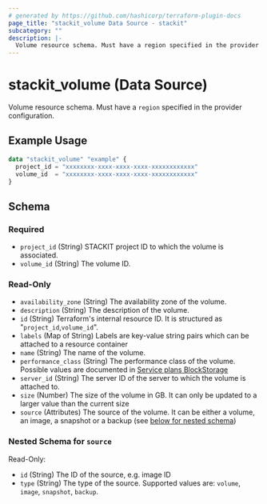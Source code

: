 ```yaml
---
# generated by https://github.com/hashicorp/terraform-plugin-docs
page_title: "stackit_volume Data Source - stackit"
subcategory: ""
description: |-
  Volume resource schema. Must have a region specified in the provider configuration.
---
```


# stackit_volume (Data Source)

Volume resource schema. Must have a `region` specified in the provider configuration.

## Example Usage

```terraform
data "stackit_volume" "example" {
  project_id = "xxxxxxxx-xxxx-xxxx-xxxx-xxxxxxxxxxxx"
  volume_id  = "xxxxxxxx-xxxx-xxxx-xxxx-xxxxxxxxxxxx"
}
```

<!-- schema generated by tfplugindocs -->
## Schema

### Required

- `project_id` (String) STACKIT project ID to which the volume is associated.
- `volume_id` (String) The volume ID.

### Read-Only

- `availability_zone` (String) The availability zone of the volume.
- `description` (String) The description of the volume.
- `id` (String) Terraform's internal resource ID. It is structured as "`project_id`,`volume_id`".
- `labels` (Map of String) Labels are key-value string pairs which can be attached to a resource container
- `name` (String) The name of the volume.
- `performance_class` (String) The performance class of the volume. Possible values are documented in [Service plans BlockStorage](https://docs.stackit.cloud/stackit/en/service-plans-blockstorage-75137974.html#ServiceplansBlockStorage-CurrentlyavailableServicePlans%28performanceclasses%29)
- `server_id` (String) The server ID of the server to which the volume is attached to.
- `size` (Number) The size of the volume in GB. It can only be updated to a larger value than the current size
- `source` (Attributes) The source of the volume. It can be either a volume, an image, a snapshot or a backup (see [below for nested schema](#nestedatt--source))

<a id="nestedatt--source"></a>
### Nested Schema for `source`

Read-Only:

- `id` (String) The ID of the source, e.g. image ID
- `type` (String) The type of the source. Supported values are: `volume`, `image`, `snapshot`, `backup`.
